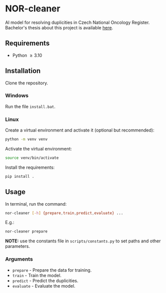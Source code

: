 # NOR-cleaner
AI model for resolving duplicities in Czech National Oncology Register.
Bachelor's thesis about this project is available [here](https://is.muni.cz/th/lkudy/development_of_data_deduplication_model_nor.pdf).

## Requirements
- Python $\ge 3.10$

## Installation
Clone the repository.

### Windows
Run the file `install.bat`.

### Linux
Create a virtual environment and activate it (optional but recommended):
```bash
python -m venv venv
```

Activate the virtual environment:
```bash
source venv/bin/activate
```

Install the requirements:
```bash
pip install .
```

## Usage

In terminal, run the command:
```bash
nor-cleaner [-h] {prepare,train,predict,evaluate} ...
```

E.g.:
```bash
nor-cleaner prepare
```

**NOTE:** use the constants file in `scripts/constants.py` to set paths and other parameters.

### Arguments
- `prepare` - Prepare the data for training.
- `train` - Train the model.
- `predict` - Predict the duplicities.
- `evaluate` - Evaluate the model.

